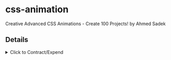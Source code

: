 # css-animation

Creative Advanced CSS Animations - Create 100 Projects! by Ahmed Sadek

## Details

<details>
  <summary>Click to Contract/Expend</summary>

### 5. what properties can be transitioned ?

[MDN - Animatable CSS properties](https://developer.mozilla.org/en-US/docs/Web/CSS/CSS_animated_properties)

### 9. CSS rotate function

```css
img:hover {
  transform: rotate(1turn); /* 360deg */
  transform: rotate(-0.5turn); /* -180deg */
  transform: rotate(200grad); /* 180deg */
}
```

### 11. transform origin

```css
a {
  transform-origin: 20% 80%;
}
```

### 27. creative button hover effect

```css
a {
  mix-blend-mode: multiply;
  transform: perspective(1000px) rotateX(75deg);
}
```

</details>
